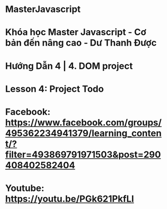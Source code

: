# MasterJavascript
# Khóa học Master Javascript - Cơ bản đến nâng cao - Dư Thanh Được

# Hướng Dẫn 4 | 4. DOM project
  # Lesson 4: Project Todo
  # Facebook: https://www.facebook.com/groups/495362234941379/learning_content/?filter=493869791971503&post=290408402582404
  # Youtube: https://youtu.be/PGk621PkfLI